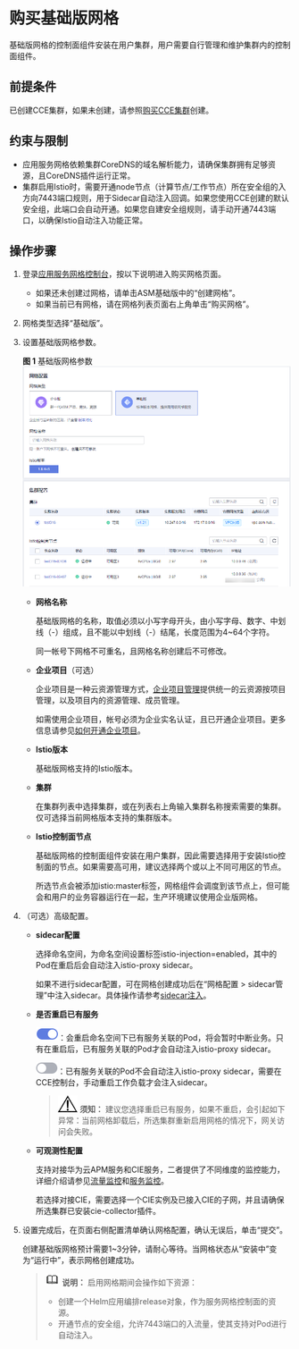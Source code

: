 # 购买基础版网格<a name="asm_01_0020"></a>

基础版网格的控制面组件安装在用户集群，用户需要自行管理和维护集群内的控制面组件。

## 前提条件<a name="section04761337122018"></a>

已创建CCE集群，如果未创建，请参照[购买CCE集群](https://support.huaweicloud.com/usermanual-cce/cce_01_0028.html)创建。

## 约束与限制<a name="section329739185"></a>

-   应用服务网格依赖集群CoreDNS的域名解析能力，请确保集群拥有足够资源，且CoreDNS插件运行正常。
-   集群启用Istio时，需要开通node节点（计算节点/工作节点）所在安全组的入方向7443端口规则，用于Sidecar自动注入回调。如果您使用CCE创建的默认安全组，此端口会自动开通。如果您自建安全组规则，请手动开通7443端口，以确保Istio自动注入功能正常。

## 操作步骤<a name="section1622714617359"></a>

1.  登录[应用服务网格控制台](https://console.huaweicloud.com/asm/?locale=zh-cn)，按以下说明进入购买网格页面。
    -   如果还未创建过网格，请单击ASM基础版中的“创建网格”。
    -   如果当前已有网格，请在网格列表页面右上角单击“购买网格”。

2.  网格类型选择“基础版”。
3.  设置基础版网格参数。

    **图 1**  基础版网格参数<a name="fig137025143592"></a>  
    ![](figures/基础版网格参数.png "基础版网格参数")

    -   **网格名称**

        基础版网格的名称，取值必须以小写字母开头，由小写字母、数字、中划线（-）组成，且不能以中划线（-）结尾，长度范围为4\~64个字符。

        同一帐号下网格不可重名，且网格名称创建后不可修改。

    -   **企业项目**（可选）

        企业项目是一种云资源管理方式，[企业项目管理](https://console.huaweicloud.com/eps/)提供统一的云资源按项目管理，以及项目内的资源管理、成员管理。

        如需使用企业项目，帐号必须为企业实名认证，且已开通企业项目。更多信息请参见[如何开通企业项目](https://support.huaweicloud.com/usermanual-em/pm_topic_0002.html)。

    -   **Istio版本**

        基础版网格支持的Istio版本。

    -   **集群**

        在集群列表中选择集群，或在列表右上角输入集群名称搜索需要的集群。仅可选择当前网格版本支持的集群版本。

    -   **Istio控制面节点**

        基础版网格的控制面组件安装在用户集群，因此需要选择用于安装Istio控制面的节点。如果需要高可用，建议选择两个或以上不同可用区的节点。

        所选节点会被添加istio:master标签，网格组件会调度到该节点上，但可能会和用户的业务容器运行在一起，生产环境建议使用企业版网格。

4.  （可选）高级配置。
    -   **sidecar配置**

        选择命名空间，为命名空间设置标签istio-injection=enabled，其中的Pod在重启后会自动注入istio-proxy sidecar。

        如果不进行sidecar配置，可在网格创建成功后在“网格配置 \> sidecar管理”中注入sidecar。具体操作请参考[sidecar注入](sidecar管理.md#section65931513505)。

    -   **是否重启已有服务**

        ![](figures/是.png)：会重启命名空间下已有服务关联的Pod，将会暂时中断业务。只有在重启后，已有服务关联的Pod才会自动注入istio-proxy sidecar。

        ![](figures/否.png)：已有服务关联的Pod不会自动注入istio-proxy sidecar，需要在CCE控制台，手动重启工作负载才会注入sidecar。

        >![](public_sys-resources/icon-notice.gif) **须知：** 
        >建议您选择重启已有服务，如果不重启，会引起如下异常：当前网格卸载后，所选集群重新启用网格的情况下，网关访问会失败。

    -   **可观测性配置**

        支持对接华为云APM服务和CIE服务，二者提供了不同维度的监控能力，详细介绍请参见[流量监控](流量监控.md)和[服务监控](服务监控.md)。

        若选择对接CIE，需要选择一个CIE实例及已接入CIE的子网，并且请确保所选集群已安装cie-collector插件。

5.  设置完成后，在页面右侧配置清单确认网格配置，确认无误后，单击“提交”。

    创建基础版网格预计需要1\~3分钟，请耐心等待。当网格状态从“安装中”变为“运行中”，表示网格创建成功。

    >![](public_sys-resources/icon-note.gif) **说明：** 
    >启用网格期间会操作如下资源：
    >-   创建一个Helm应用编排release对象，作为服务网格控制面的资源。
    >-   开通节点的安全组，允许7443端口的入流量，使其支持对Pod进行自动注入。


